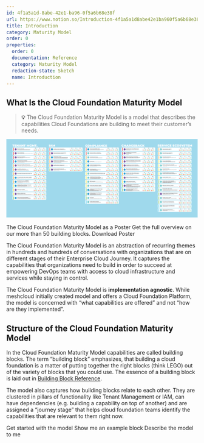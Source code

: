 ```yaml
---
id: 4f1a5a1d-8abe-42e1-ba96-0f5a6b68e38f
url: https://www.notion.so/Introduction-4f1a5a1d8abe42e1ba960f5a6b68e38f
title: Introduction
category: Maturity Model
order: 0
properties:
  order: 0
  documentation: Reference
  category: Maturity Model
  redaction-state: Sketch
  name: Introduction
---
```


## What Is the Cloud Foundation Maturity Model

> **💡** The Cloud Foundation Maturity Model is a model that describes the capabilities Cloud Foundations are building to meet their customer’s needs.

![image-334ccfed-d1c6-4f95-a147-9c3d2ec75bf9](./334ccfed-d1c6-4f95-a147-9c3d2ec75bf9.png)

<!--notion-markdown-cms:raw-->
<CallToAction>
  <CtaHeader>The Cloud Foundation Maturity Model as a Poster</CtaHeader>
  <CtaText>Get the full overview on our more than 50 building blocks.</CtaText>
  <CtaButton class="btn-primary" url="https://www.meshcloud.io/cloud-assessment-free-poster/#download">Download Poster</CtaButton>
</CallToAction>

The Cloud Foundation Maturity Model is an abstraction of recurring themes in hundreds and hundreds of conversations with organizations that are on different stages of their Enterprise Cloud Journey. It captures the capabilities that organizations need to build in order to succeed at empowering DevOps teams with access to cloud infrastructure and services while staying in control. 

The Cloud Foundation Maturity Model is **implementation agnostic**. While meshcloud initially created model and offers a Cloud Foundation Platform, the model is concerned with “what capabilities are offered” and not “how are they implemented”.

## Structure of the Cloud Foundation Maturity Model

In the Cloud Foundation Maturity Model capabilities are called building blocks. The term “building block” emphasizes, that building a cloud foundation is a matter of putting together the right blocks (think LEGO) out of the variety of blocks that you could use. The essence of a building block is laid out in [Building Block Reference](/maturity-model/building-block-reference.md).

The model also captures how building blocks relate to each other. They are clustered in pillars of functionality like Tenant Management or IAM, can have dependencies (e.g. building a capability on top of another) and are assigned a “journey stage” that helps cloud foundation teams identify the capabilities that are relevant to them right now. 

<!--notion-markdown-cms:raw-->
<CallToAction>
  <CtaHeader>Get started with the model</CtaHeader>
  <CtaText></CtaText>
  <CtaButton class="btn-primary" url="/maturity-model/service-ecosystem/virtual-network-service.html">Show me an example block</CtaButton>
  <CtaButton class="btn-secondary" url="/maturity-model/building-block-reference.html">Describe the model to me</CtaButton>
</CallToAction>

